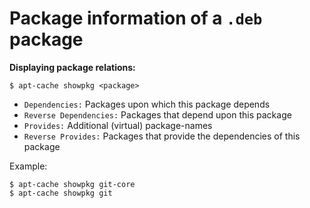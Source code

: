 Package information of a `.deb` package
====

**Displaying package relations:**

    $ apt-cache showpkg <package>

 * `Dependencies:`          Packages upon which this package depends
 * `Reverse Dependencies:`  Packages that depend upon this package
 * `Provides:`              Additional (virtual) package-names
 * `Reverse Provides:`      Packages that provide the dependencies of this package

Example:

    $ apt-cache showpkg git-core
    $ apt-cache showpkg git
